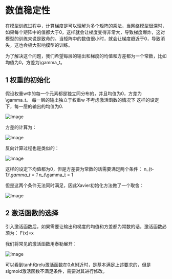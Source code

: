 # 数值稳定性
在模型训练过程中，计算梯度是可以理解为多个矩阵的乘法，当网络模型很深时，如果每个矩阵中的值都大于0，这样就会让梯度变得非常大，导致梯度爆炸，这对模型的训练来说是致命的。当矩阵中的数值很小时，就会让梯度趋近于0，导致消失，这也会极大影响模型的训练。

为了解决这个问题，我们希望每层的输出和梯度的均值和方差都为一个常数，比如均值为0，方差为\gamma_t。

## 1 权重的初始化
假设权重w中的每一个元素都是独立同分布的，并且均值为0，方差为\gamma_t。
每一层的输出独立于权重w
不考虑激活函数的情况下
这样的设定下，每一层的输出的均值为0.


![Image](https://github.com/user-attachments/assets/c1da1866-ff84-4eed-ba35-13f0c29cdc68)

方差的计算为：

![Image](https://github.com/user-attachments/assets/eee84726-3be0-49ab-a117-3173918dfd93)

反向计算过程也是类似的：

![Image](https://github.com/user-attachments/assets/69d6a196-27a2-410a-917a-d77684347628)

这样的设定下均值都为0，但是方差要为常数的话需要满足两个条件：
n_{t-1}*\gamma_t = 1
n_t*\gamma_t = 1

但是这两个条件无法同时满足，因此Xavier初始化方法做了一个取舍：

![Image](https://github.com/user-attachments/assets/2d7e280e-4849-4c74-84a6-85ef7491c6bb)

## 2 激活函数的选择
引入激活函数后，如果需要让输出和梯度的均值和方差都为常数的话，激活函数必须为：
F(x)=x

我们将常见的激活函数用泰勒展开：

![Image](https://github.com/user-attachments/assets/b5d7ac35-c3de-47d5-9b49-3b12d03c9ef5)

可以看到tanh和relu激活函数在0点附近时，是基本满足上述要求的，但是sigmoid激活函数不满足条件，需要对其进行修改。


